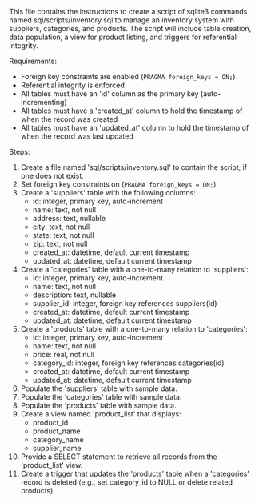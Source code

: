 This file contains the instructions to create a script of sqlite3 commands named sql/scripts/inventory.sql to manage an inventory system with suppliers, categories, and products. The script will include table creation, data population, a view for product listing, and triggers for referential integrity.

Requirements:
- Foreign key constraints are enabled (`PRAGMA foreign_keys = ON;`)
- Referential integrity is enforced
- All tables must have an 'id' column as the primary key (auto-incrementing)
- All tables must have a 'created_at' column to hold the timestamp of when the record was created
- All tables must have an 'updated_at' column to hold the timestamp of when the record was last updated

Steps:
1) Create a file named 'sql/scripts/inventory.sql' to contain the script, if one does not exist.
2) Set foreign key constraints on (`PRAGMA foreign_keys = ON;`).
3) Create a 'suppliers' table with the following columns:
   - id: integer, primary key, auto-increment
   - name: text, not null
   - address: text, nullable
   - city: text, not null
   - state: text, not null
   - zip: text, not null
   - created_at: datetime, default current timestamp
   - updated_at: datetime, default current timestamp
4) Create a 'categories' table with a one-to-many relation to 'suppliers':
   - id: integer, primary key, auto-increment
   - name: text, not null
   - description: text, nullable
   - supplier_id: integer, foreign key references suppliers(id)
   - created_at: datetime, default current timestamp
   - updated_at: datetime, default current timestamp
5) Create a 'products' table with a one-to-many relation to 'categories':
   - id: integer, primary key, auto-increment
   - name: text, not null
   - price: real, not null
   - category_id: integer, foreign key references categories(id)
   - created_at: datetime, default current timestamp
   - updated_at: datetime, default current timestamp
6) Populate the 'suppliers' table with sample data.
7) Populate the 'categories' table with sample data.
8) Populate the 'products' table with sample data.
9) Create a view named 'product_list' that displays:
   - product_id
   - product_name
   - category_name
   - supplier_name
10) Provide a SELECT statement to retrieve all records from the 'product_list' view.
11) Create a trigger that updates the 'products' table when a 'categories' record is deleted (e.g., set category_id to NULL or delete related products).

